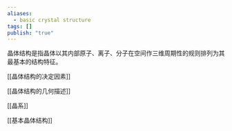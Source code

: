 ```yaml
---
aliases:
  - basic crystal structure
tags: []
publish: "true"
---
```


晶体结构是指晶体以其内部原子、离子、分子在空间作三维周期性的规则排列为其最基本的结构特征。

[[晶体结构的决定因素]]

[[晶体结构的几何描述]]

[[晶系]]

[[基本晶体结构]]
